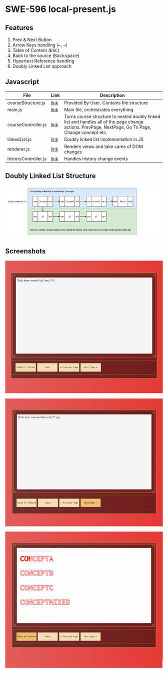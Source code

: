 # SWE-596 local-present.js

## Features 
1. Prev & Next Button
1. Arrow Keys handling (<kbd>&#8592;</kbd>, <kbd>&#8594;</kbd>)
1. Table of Content (<kbd>ESC</kbd>)
1. Back to the source (<kbd>Backspace</kbd>)
1. Hypertext Reference handling 
1. Doubly Linked List approach


## Javascript

| File                 | Link                                                                                                         | Description |
|----------------------|--------------------------------------------------------------------------------------------------------------|-------------|
| courseStructure.js   | [link](https://github.com/gorkemyontem/SWE-596-local-present.js/blob/main/js/courseController.js)            | Provided By User. Contains file structure            |
| main.js              | [link](https://github.com/gorkemyontem/SWE-596-local-present.js/blob/main/js/main.js)                        | Main file, orchestrates everything             |
| courseController.js  | [link](https://github.com/gorkemyontem/SWE-596-local-present.js/blob/main/js/courseController.js)            | Turns course structure to nested doubly linked list and handles all of the page change actions. PrevPage, NextPage, Go To Page, Change concept etc.              |
| linkedList.js        | [link](https://github.com/gorkemyontem/SWE-596-local-present.js/blob/main/js/linkedList.js)                  | Doubly linked list implementation in JS              |
| renderer.js          | [link](https://github.com/gorkemyontem/SWE-596-local-present.js/blob/main/js/renderer.js)                    | Renders views and take cares of DOM changes            |
| historyController.js | [link](https://github.com/gorkemyontem/SWE-596-local-present.js/blob/main/js/historyController.js)           | Handles history change events             |

## Doubly Linked List Structure 

![](https://github.com/gorkemyontem/SWE-596-local-present.js/blob/main/docs/linkedlist.png "Linked List")

## Screenshots
![](https://github.com/gorkemyontem/SWE-596-local-present.js/blob/main/docs/first-page.png "First Page")

![](https://github.com/gorkemyontem/SWE-596-local-present.js/blob/main/docs/second-page.png "Second Page")

![](https://github.com/gorkemyontem/SWE-596-local-present.js/blob/main/docs/toc-overlay.png "ToC Overlay Page")
